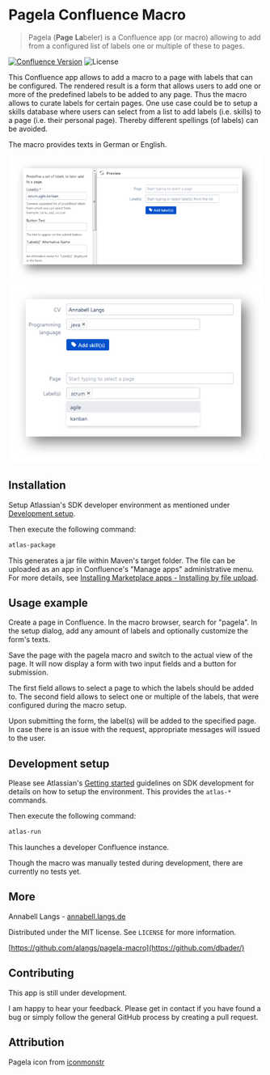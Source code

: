 # Pagela Confluence Macro
> Pagela (**Page** **La**beler) is a Confluence app (or macro) allowing to add from a configured list of labels one or multiple of these to pages. 

[![Confluence Version][conf-image]][conf-url] ![License][license-image]

This Confluence app allows to add a macro to a page with labels that can be configured. The rendered result is a form that allows users to add one or more of the predefined labels to be added to any page.
Thus the macro allows to curate labels for certain pages. One use case could be to setup a skills database where users can select from a list to add labels (i.e. skills) to a page (i.e. their personal page). Thereby different spellings (of labels) can be avoided.

The macro provides texts in German or English.

![Pagela-Form1](src/main/resources/images/pagela-macro1.png)
![Pagela-Form2](src/main/resources/images/pagela-form1.png)

## Installation

Setup Atlassian's SDK developer environment as mentioned under [Development setup](#dev).

Then execute the following command:

```sh
atlas-package
```

This generates a jar file within Maven's target folder. The file can be uploaded as an app in Confluence's "Manage apps" administrative menu. For more details, see [Installing Marketplace apps - Installing by file upload][conf-install-app].

## Usage example

Create a page in Confluence. In the macro browser, search for "pagela". In the setup dialog, add any amount of labels and optionally customize the form's texts.

Save the page with the pagela macro and switch to the actual view of the page. It will now display a form with two input fields and a button for submission.

The first field allows to select a page to which the labels should be added to. The second field allows to select one or multiple of the labels, that were configured during the macro setup.

Upon submitting the form, the label(s) will be added to the specified page. In case there is an issue with the request, appropriate messages will issued to the user.

## <a name="dev"></a>Development setup

Please see Atlassian's [Getting started][conf-dev] guidelines on SDK development for details on how to setup the environment. This provides the ```atlas-*``` commands.

Then execute the following command:

```sh
atlas-run
```

This launches a developer Confluence instance.

Though the macro was manually tested during development, there are currently no tests yet.

## More

Annabell Langs - [annabell.langs.de](http://www.annabell.langs.de)

Distributed under the MIT license. See ``LICENSE`` for more information.

[https://github.com/alangs/pagela-macro](https://github.com/dbader/)

## Contributing

This app is still under development.

I am happy to hear your feedback. Please get in contact if you have found a bug or simply follow the general GitHub process by creating a pull request.

## Attribution

Pagela icon from [iconmonstr][icon]

<!-- Markdown link & img dfn's -->
[conf-image]: https://img.shields.io/badge/Confluence-6.15.2-green.svg
[conf-url]: https://atlassian.com/software/confluence
[conf-dev]: https://developer.atlassian.com/server/framework/atlassian-sdk/
[conf-install-app]: https://confluence.atlassian.com/upm/installing-add-ons-273875715.html
[license-image]: https://img.shields.io/github/license/alangs/pagela-macro.svg
[icon]: https://iconmonstr.com/
[langs]: http://www.annabell.langs.de
